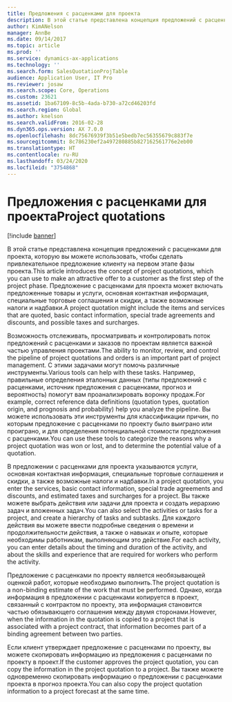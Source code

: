 ```yaml
---
title: Предложения с расценками для проекта
description: В этой статье представлена концепция предложений с расценками для проекта, которую вы можете использовать, чтобы сделать привлекательное предложение клиенту на первом этапе фазы проекта. Предложение с расценками для проекта может включать предложенные товары и услуги, основная контактная информация, специальные торговые соглашения и скидки, а также возможные налоги и надбавки.
author: KimANelson
manager: AnnBe
ms.date: 09/14/2017
ms.topic: article
ms.prod: ''
ms.service: dynamics-ax-applications
ms.technology: ''
ms.search.form: SalesQuotationProjTable
audience: Application User, IT Pro
ms.reviewer: josaw
ms.search.scope: Core, Operations
ms.custom: 23621
ms.assetid: 1ba67109-8c5b-4ada-b730-a72cd46203fd
ms.search.region: Global
ms.author: knelson
ms.search.validFrom: 2016-02-28
ms.dyn365.ops.version: AX 7.0.0
ms.openlocfilehash: 8dc75676939f3b51e5bedb7ec56355679c883f7e
ms.sourcegitcommit: 8c786230ef2a497280885b827162561776e2eb00
ms.translationtype: HT
ms.contentlocale: ru-RU
ms.lasthandoff: 03/24/2020
ms.locfileid: "3754868"
---
```

# <a name="project-quotations"></a><span data-ttu-id="d98c1-104">Предложения с расценками для проекта</span><span class="sxs-lookup"><span data-stu-id="d98c1-104">Project quotations</span></span>

[!include [banner](../includes/banner.md)]

<span data-ttu-id="d98c1-105">В этой статье представлена концепция предложений с расценками для проекта, которую вы можете использовать, чтобы сделать привлекательное предложение клиенту на первом этапе фазы проекта.</span><span class="sxs-lookup"><span data-stu-id="d98c1-105">This article introduces the concept of project quotations, which you can use to make an attractive offer to a customer as the first step of the project phase.</span></span> <span data-ttu-id="d98c1-106">Предложение с расценками для проекта может включать предложенные товары и услуги, основная контактная информация, специальные торговые соглашения и скидки, а также возможные налоги и надбавки.</span><span class="sxs-lookup"><span data-stu-id="d98c1-106">A project quotation might include the items and services that are quoted, basic contact information, special trade agreements and discounts, and possible taxes and surcharges.</span></span> 

<span data-ttu-id="d98c1-107">Возможность отслеживать, просматривать и контролировать поток предложений с расценками и заказов по проектам является важной частью управления проектами.</span><span class="sxs-lookup"><span data-stu-id="d98c1-107">The ability to monitor, review, and control the pipeline of project quotations and orders is an important part of project management.</span></span> <span data-ttu-id="d98c1-108">С этими задачами могут помочь различные инструменты.</span><span class="sxs-lookup"><span data-stu-id="d98c1-108">Various tools can help with these tasks.</span></span> <span data-ttu-id="d98c1-109">Например, правильные определения эталонных данных (типы предложений с расценками, источник предложения с расценками, прогноз и вероятность) помогут вам проанализировать воронку продаж.</span><span class="sxs-lookup"><span data-stu-id="d98c1-109">For example, correct reference data definitions (quotation types, quotation origin, and prognosis and probability) help you analyze the pipeline.</span></span> <span data-ttu-id="d98c1-110">Вы можете использовать эти инструменты для классификации причин, по которым предложение с расценками по проекту было выиграно или проиграно, и для определения потенциальной стоимости предложения с расценками.</span><span class="sxs-lookup"><span data-stu-id="d98c1-110">You can use these tools to categorize the reasons why a project quotation was won or lost, and to determine the potential value of a quotation.</span></span> 

<span data-ttu-id="d98c1-111">В предложении с расценками для проекта указываются услуги, основная контактная информация, специальные торговые соглашения и скидки, а также возможные налоги и надбавки.</span><span class="sxs-lookup"><span data-stu-id="d98c1-111">In a project quotation, you enter the services, basic contact information, special trade agreements and discounts, and estimated taxes and surcharges for a project.</span></span> <span data-ttu-id="d98c1-112">Вы также можете выбрать действия или задачи для проекта и создать иерархию задач и вложенных задач.</span><span class="sxs-lookup"><span data-stu-id="d98c1-112">You can also select the activities or tasks for a project, and create a hierarchy of tasks and subtasks.</span></span> <span data-ttu-id="d98c1-113">Для каждого действия вы можете ввести подробные сведения о времени и продолжительности действия, а также о навыках и опыте, которые необходимы работникам, выполняющим это действие.</span><span class="sxs-lookup"><span data-stu-id="d98c1-113">For each activity, you can enter details about the timing and duration of the activity, and about the skills and experience that are required for workers who perform the activity.</span></span> 

<span data-ttu-id="d98c1-114">Предложение с расценками по проекту является необязывающей оценкой работ, которые необходимо выполнить.</span><span class="sxs-lookup"><span data-stu-id="d98c1-114">The project quotation is a non-binding estimate of the work that must be performed.</span></span> <span data-ttu-id="d98c1-115">Однако, когда информация в предложении с расценками копируется в проект, связанный с контрактом по проекту, эта информация становится частью обязывающего соглашения между двумя сторонами.</span><span class="sxs-lookup"><span data-stu-id="d98c1-115">However, when the information in the quotation is copied to a project that is associated with a project contract, that information becomes part of a binding agreement between two parties.</span></span> 

<span data-ttu-id="d98c1-116">Если клиент утверждает предложение с расценками по проекту, вы можете скопировать информацию из предложения с расценками по проекту в проект.</span><span class="sxs-lookup"><span data-stu-id="d98c1-116">If the customer approves the project quotation, you can copy the information in the project quotation to a project.</span></span> <span data-ttu-id="d98c1-117">Вы также можете одновременно скопировать информацию о предложении с расценками проекта в прогноз проекта.</span><span class="sxs-lookup"><span data-stu-id="d98c1-117">You can also copy the project quotation information to a project forecast at the same time.</span></span>



